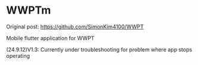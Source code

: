 # WWPTm

Original post: https://github.com/SimonKim4100/WWPT

Mobile flutter application for WWPT

(24.9.12)V1.3: Currently under troubleshooting for problem where app stops operating
